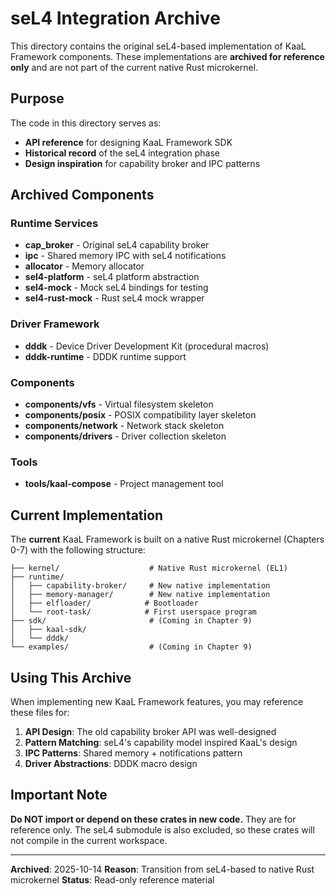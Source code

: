 # seL4 Integration Archive

This directory contains the original seL4-based implementation of KaaL Framework components. These implementations are **archived for reference only** and are not part of the current native Rust microkernel.

## Purpose

The code in this directory serves as:
- **API reference** for designing KaaL Framework SDK
- **Historical record** of the seL4 integration phase
- **Design inspiration** for capability broker and IPC patterns

## Archived Components

### Runtime Services
- **cap_broker** - Original seL4 capability broker
- **ipc** - Shared memory IPC with seL4 notifications
- **allocator** - Memory allocator
- **sel4-platform** - seL4 platform abstraction
- **sel4-mock** - Mock seL4 bindings for testing
- **sel4-rust-mock** - Rust seL4 mock wrapper

### Driver Framework
- **dddk** - Device Driver Development Kit (procedural macros)
- **dddk-runtime** - DDDK runtime support

### Components
- **components/vfs** - Virtual filesystem skeleton
- **components/posix** - POSIX compatibility layer skeleton
- **components/network** - Network stack skeleton
- **components/drivers** - Driver collection skeleton

### Tools
- **tools/kaal-compose** - Project management tool

## Current Implementation

The **current** KaaL Framework is built on a native Rust microkernel (Chapters 0-7) with the following structure:

```
├── kernel/                    # Native Rust microkernel (EL1)
├── runtime/
│   ├── capability-broker/     # New native implementation
│   ├── memory-manager/        # New native implementation
│   ├── elfloader/            # Bootloader
│   └── root-task/            # First userspace program
├── sdk/                       # (Coming in Chapter 9)
│   ├── kaal-sdk/
│   └── dddk/
└── examples/                  # (Coming in Chapter 9)
```

## Using This Archive

When implementing new KaaL Framework features, you may reference these files for:

1. **API Design**: The old capability broker API was well-designed
2. **Pattern Matching**: seL4's capability model inspired KaaL's design
3. **IPC Patterns**: Shared memory + notifications pattern
4. **Driver Abstractions**: DDDK macro design

## Important Note

**Do NOT import or depend on these crates in new code.** They are for reference only. The seL4 submodule is also excluded, so these crates will not compile in the current workspace.

---

**Archived**: 2025-10-14
**Reason**: Transition from seL4-based to native Rust microkernel
**Status**: Read-only reference material
